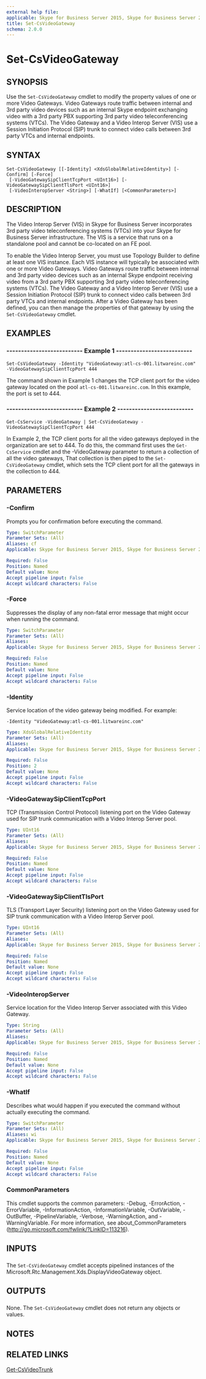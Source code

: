 ```yaml
---
external help file: 
applicable: Skype for Business Server 2015, Skype for Business Server 2019
title: Set-CsVideoGateway
schema: 2.0.0
---
```


# Set-CsVideoGateway

## SYNOPSIS
Use the `Set-CsVideoGateway` cmdlet to modify the property values of one or more Video Gateways.
Video Gateways route traffic between internal and 3rd party video devices such as an internal Skype endpoint exchanging video with a 3rd party PBX supporting 3rd party video teleconferencing systems (VTCs).
The Video Gateway and a Video Interop Server (VIS) use a Session Initiation Protocol (SIP) trunk to connect video calls between 3rd party VTCs and internal endpoints.

## SYNTAX

```
Set-CsVideoGateway [[-Identity] <XdsGlobalRelativeIdentity>] [-Confirm] [-Force]
 [-VideoGatewaySipClientTcpPort <UInt16>] [-VideoGatewaySipClientTlsPort <UInt16>]
 [-VideoInteropServer <String>] [-WhatIf] [<CommonParameters>]
```

## DESCRIPTION
The Video Interop Server (VIS) in Skype for Business Server incorporates 3rd party video teleconferencing systems (VTCs) into your Skype for Business Server infrastructure.
The VIS is a service that runs on a standalone pool and cannot be co-located on an FE pool.

To enable the Video Interop Server, you must use Topology Builder to define at least one VIS instance.
Each VIS instance will typically be associated with one or more Video Gateways.
Video Gateways route traffic between internal and 3rd party video devices such as an internal Skype endpoint receiving video from a 3rd party PBX supporting 3rd party video teleconferencing systems (VTCs).
The Video Gateway and a Video Interop Server (VIS) use a Session Initiation Protocol (SIP) trunk to connect video calls between 3rd party VTCs and internal endpoints.
After a Video Gateway has been defined, you can then manage the properties of that gateway by using the `Set-CsVideoGateway` cmdlet.

## EXAMPLES

### -------------------------- Example 1 --------------------------
```
Set-CsVideoGateway -Identity "VideoGateway:atl-cs-001.litwareinc.com" -VideoGatewaySipClientTcpPort 444
```

The command shown in Example 1 changes the TCP client port for the video gateway located on the pool `atl-cs-001.litwareinc.com`.
In this example, the port is set to 444.


### -------------------------- Example 2 --------------------------
```
Get-CsService -VideoGateway | Set-CsVideoGateway -VideoGatewaySipClientTcpPort 444
```

In Example 2, the TCP client ports for all the video gateways deployed in the organization are set to 444.
To do this, the command first uses the `Get-CsService` cmdlet and the -VideoGateway parameter to return a collection of all the video gateways, That collection is then piped to the `Set-CsVideoGateway` cmdlet, which sets the TCP client port for all the gateways in the collection to 444.


## PARAMETERS

### -Confirm
Prompts you for confirmation before executing the command.

```yaml
Type: SwitchParameter
Parameter Sets: (All)
Aliases: cf
Applicable: Skype for Business Server 2015, Skype for Business Server 2019

Required: False
Position: Named
Default value: None
Accept pipeline input: False
Accept wildcard characters: False
```

### -Force
Suppresses the display of any non-fatal error message that might occur when running the command.

```yaml
Type: SwitchParameter
Parameter Sets: (All)
Aliases: 
Applicable: Skype for Business Server 2015, Skype for Business Server 2019

Required: False
Position: Named
Default value: None
Accept pipeline input: False
Accept wildcard characters: False
```

### -Identity
Service location of the video gateway being modified.
For example:

`-Identity "VideoGateway:atl-cs-001.litwareinc.com"`

```yaml
Type: XdsGlobalRelativeIdentity
Parameter Sets: (All)
Aliases: 
Applicable: Skype for Business Server 2015, Skype for Business Server 2019

Required: False
Position: 2
Default value: None
Accept pipeline input: False
Accept wildcard characters: False
```

### -VideoGatewaySipClientTcpPort
TCP (Transmission Control Protocol) listening port on the Video Gateway used for SIP trunk communication with a Video Interop Server pool.

```yaml
Type: UInt16
Parameter Sets: (All)
Aliases: 
Applicable: Skype for Business Server 2015, Skype for Business Server 2019

Required: False
Position: Named
Default value: None
Accept pipeline input: False
Accept wildcard characters: False
```

### -VideoGatewaySipClientTlsPort
TLS (Transport Layer Security) listening port on the Video Gateway used for SIP trunk communication with a Video Interop Server pool.

```yaml
Type: UInt16
Parameter Sets: (All)
Aliases: 
Applicable: Skype for Business Server 2015, Skype for Business Server 2019

Required: False
Position: Named
Default value: None
Accept pipeline input: False
Accept wildcard characters: False
```

### -VideoInteropServer
Service location for the Video Interop Server associated with this Video Gateway.

```yaml
Type: String
Parameter Sets: (All)
Aliases: 
Applicable: Skype for Business Server 2015, Skype for Business Server 2019

Required: False
Position: Named
Default value: None
Accept pipeline input: False
Accept wildcard characters: False
```

### -WhatIf
Describes what would happen if you executed the command without actually executing the command.

```yaml
Type: SwitchParameter
Parameter Sets: (All)
Aliases: wi
Applicable: Skype for Business Server 2015, Skype for Business Server 2019

Required: False
Position: Named
Default value: None
Accept pipeline input: False
Accept wildcard characters: False
```

### CommonParameters
This cmdlet supports the common parameters: -Debug, -ErrorAction, -ErrorVariable, -InformationAction, -InformationVariable, -OutVariable, -OutBuffer, -PipelineVariable, -Verbose, -WarningAction, and -WarningVariable. For more information, see about_CommonParameters (http://go.microsoft.com/fwlink/?LinkID=113216).

## INPUTS

###  
The `Set-CsVideoGateway` cmdlet accepts pipelined instances of the Microsoft.Rtc.Management.Xds.DisplayVideoGateway object.

## OUTPUTS

###  
None.
The `Set-CsVideoGateway` cmdlet does not return any objects or values.

## NOTES

## RELATED LINKS

[Get-CsVideoTrunk](Get-CsVideoTrunk.md)

